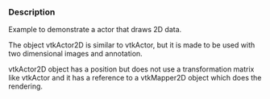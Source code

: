 ### Description

Example to demonstrate a actor that draws 2D data.

The object vtkActor2D is similar to vtkActor, but it is made to be used with two dimensional images and annotation. 

vtkActor2D object has a position but does not use a transformation matrix like vtkActor and it has a reference to a vtkMapper2D object which does the rendering.


